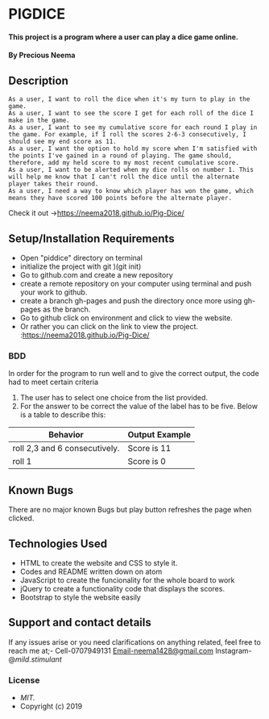 # PIGDICE
#### This project is a program where a user can play a dice game online.
#### By **Precious Neema**
## Description
    As a user, I want to roll the dice when it's my turn to play in the game.
    As a user, I want to see the score I get for each roll of the dice I make in the game.
    As a user, I want to see my cumulative score for each round I play in the game. For example, if I roll the scores 2-6-3 consecutively, I should see my end score as 11.
    As a user, I want the option to hold my score when I'm satisfied with the points I've gained in a round of playing. The game should, therefore, add my held score to my most recent cumulative score.
    As a user, I want to be alerted when my dice rolls on number 1. This will help me know that I can't roll the dice until the alternate player takes their round.
    As a user, I need a way to know which player has won the game, which means they have scored 100 points before the alternate player.

Check it out ->https://neema2018.github.io/Pig-Dice/

## Setup/Installation Requirements
* Open "piddice" directory on terminal
* initialize the project with git )(git init)
* Go to github.com and create a new repository
* create a remote repository on your computer using terminal and push your work to github.
* create a branch gh-pages and push the directory once more using gh-pages as the branch.
* Go to github click on environment and click to view the website.
* Or rather you can click on the link to view the project. :https://neema2018.github.io/Pig-Dice/
### BDD
In order for the program to run well and to give the correct output, the code had to meet certain criteria
1. The user has to select one choice from the list provided.
2. For the answer to be correct the value of the label has to be five.
Below is a table to describe this:

Behavior                     |  Output Example
-----------------------------| ---------------
roll 2,3 and 6 consecutively.|Score is 11
roll 1                       |Score is 0
## Known Bugs
There are no major known Bugs but play button refreshes the page when clicked.
## Technologies Used
* HTML to create the website and CSS to style it.
* Codes and README written down on atom
* JavaScript to create the funcionality for the whole board to work
* jQuery to create a functionality code that displays the scores.
* Bootstrap to style the website easily
## Support and contact details
If any issues arise or you need clarifications on anything related, feel free to reach me at;- Cell-0707949131
                     Email-neema1428@gmail.com
                     Instagram-@_mild.stimulant_
### License
* *MIT.*
* Copyright (c) 2019